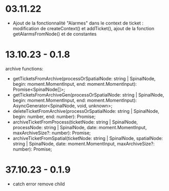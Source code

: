 # 03.11.22

- Ajout de la fonctionnalité "Alarmes" dans le context de ticket : modification de createContext() et addTicket(), ajout de la fonction getAlarmsFromNode() et de constantes

# 13.10.23 - 0.1.8

archive functions:

- getTicketsFromArchive(processOrSpatialNode: string | SpinalNode, begin: moment.MomentInput, end: moment.MomentInput): Promise<SpinalNode<any>[]>;
- getTicketsFromArchiveGen(processOrSpatialNode: string | SpinalNode, begin: moment.MomentInput, end: moment.MomentInput): AsyncGenerator<SpinalNode<any>, void, unknown>;
- deleteTicketFromArchive(processOrSpatialNode: string | SpinalNode, begin: number, end: number): Promise<void>;
- archiveTicketFromProcess(ticketNode: string | SpinalNode, processNode: string | SpinalNode, date: moment.MomentInput, maxArchiveSize?: number): Promise<void>;
- archiveTicketFromSpatial(ticketNode: string | SpinalNode, spatialNode: string | SpinalNode, date: moment.MomentInput, maxArchiveSize?: number): Promise<void>;

# 37.10.23 - 0.1.9

- catch error remove child
